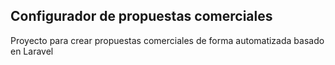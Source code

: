 


## Configurador de propuestas comerciales

Proyecto para crear propuestas comerciales de forma automatizada basado en Laravel


